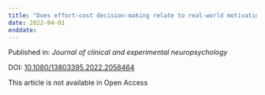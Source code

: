 ```yaml
---
title: "Does effort-cost decision-making relate to real-world motivation in people living with HIV?"
date: 2022-04-01
enddate:
---
```


Published in: *Journal of clinical and experimental neuropsychology*

DOI: [10.1080/13803395.2022.2058464](https://doi.org/10.1080/13803395.2022.2058464)

This article is not available in Open Access


